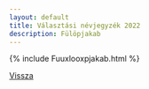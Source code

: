 ```yaml
---
layout: default
title: Választási névjegyzék 2022
description: Fülöpjakab
---
```


{% include Fuuxlooxpjakab.html %}

[Vissza](./)
